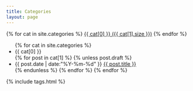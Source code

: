 ```yaml
---
title: Categories
layout: page
---
```


<div id='tag_cloud'>
  {% for cat in site.categories %}
  <a href="#{{ cat[0] }}" title="{{ cat[0] }}" rel="{{ cat[1].size }}">{{ cat[0] }} ({{ cat[1].size }})</a>
  {% endfor %}
</div>

<ul class="listing">
  {% for cat in site.categories %}
  <li class="listing-seperator" id="{{ cat[0] }}">{{ cat[0] }}</li>
  {% for post in cat[1] %}
  {% unless post.draft %}
  <li class="listing-item">
    <time datetime="{{ post.date | date:"%Y-%m-%d" }}">{{ post.date | date:"%Y-%m-%d" }}</time>
    <a href="{{ post.url }}" title="{{ post.title }}">{{ post.title }}</a>
  </li>
  {% endunless %}
  {% endfor %}
  {% endfor %}
</ul>

{% include tags.html %}
